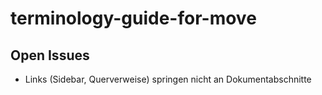 # terminology-guide-for-move

## Open Issues

* Links (Sidebar, Querverweise) springen nicht an Dokumentabschnitte